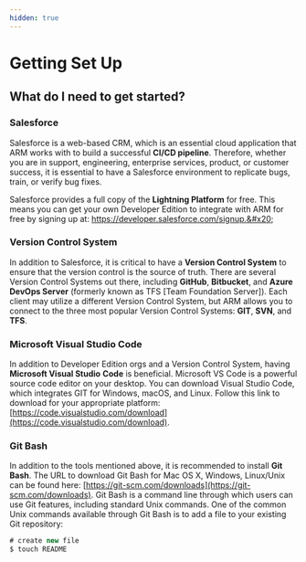 ```yaml
---
hidden: true
---
```


# Getting Set Up

## What do I need to get started?

### Salesforce

Salesforce is a web-based CRM, which is an essential cloud application that ARM works with to build a successful **CI/CD pipeline**. Therefore, whether you are in support, engineering, enterprise services, product, or customer success, it is essential to have a Salesforce environment to replicate bugs, train, or verify bug fixes.&#x20;

Salesforce provides a full copy of the **Lightning Platform** for free. This means you can get your own Developer Edition to integrate with ARM for free by signing up at: https://developer.salesforce.com/signup.&#x20;

### Version Control System&#x20;

In addition to Salesforce, it is critical to have a **Version Control System** to ensure that the version control is the source of truth. There are several Version Control Systems out there, including **GitHub**, **Bitbucket**, and **Azure DevOps Server** (formerly known as TFS \[Team Foundation Server]). Each client may utilize a different Version Control System, but ARM allows you to connect to the three most popular Version Control Systems: **GIT**, **SVN**, and **TFS**.

### Microsoft Visual Studio Code

In addition to Developer Edition orgs and a Version Control System, having **Microsoft Visual Studio** **Code** is beneficial. Microsoft VS Code is a powerful source code editor on your desktop. You can download Visual Studio Code, which integrates GIT for Windows, macOS, and Linux. Follow this link to download for your appropriate platform: [https://code.visualstudio.com/download](https://code.visualstudio.com/download).

### Git Bash

In addition to the tools mentioned above, it is recommended to install **Git Bash**. The URL to download Git Bash for Mac OS X, Windows, Linux/Unix can be found here: [https://git-scm.com/downloads](https://git-scm.com/downloads). Git Bash is a command line through which users can use Git features, including standard Unix commands. One of the common Unix commands available through Git Bash is to add a file to your existing Git repository:

```actionscript
# create new file
$ touch README
```
